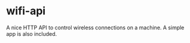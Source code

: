 # wifi-api
A nice HTTP API to control wireless connections on a machine.  A simple app is also included.
